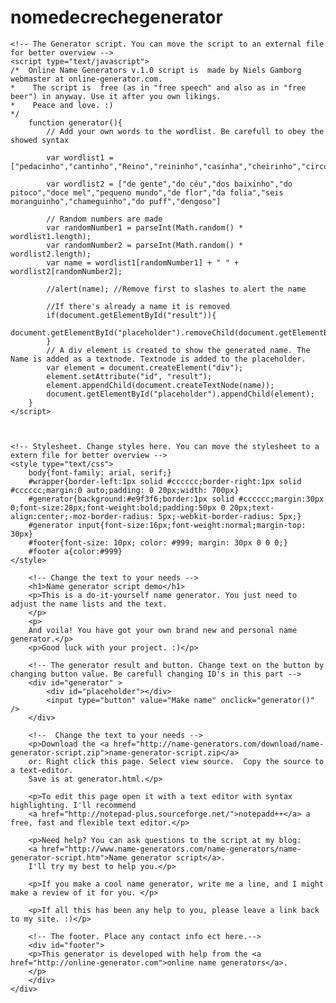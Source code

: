 # nomedecrechegenerator
<!DOCTYPE html PUBLIC "-//W3C//DTD XHTML 1.1//EN" 
        "http://www.w3.org/TR/xhtml11/DTD/xhtml11.dtd">	
<html xmlns="http://www.w3.org/1999/xhtml" xml:lang="en" lang="en">
<head>
	<meta http-equiv="Content-Type" content="text/html; charset=utf-8" />
	<title>Name Generator Script Demo</title>
	<meta name="description" content="A do it yourself name generator from online-generators.com" />
	
	
	
	<!-- The Generator script. You can move the script to an external file for better overview -->
	<script type="text/javascript">	
	/*  Online Name Generators v.1.0 script is  made by Niels Gamborg webmaster at online-generator.com.  
	*    The script is  free (as in "free speech" and also as in "free beer") in anyway. Use it after you own likings.
	*    Peace and love. :)
	*/	
		function generator(){
			// Add your own words to the wordlist. Be carefull to obey the showed syntax
			
			var wordlist1 = ["pedacinho","cantinho","Reino","reininho","casinha","cheirinho","circo","pingo","moleque","molequinho","pinguinho"];
			
			var wordlist2 = ["de gente","do céu","dos baixinho","do pitoco","doce mel","pequeno mundo","de flor","da folia","seis moranguinho","chameguinho","do puff","dengoso"]
			
			// Random numbers are made 
			var randomNumber1 = parseInt(Math.random() * wordlist1.length);
			var randomNumber2 = parseInt(Math.random() * wordlist2.length);
			var name = wordlist1[randomNumber1] + " " + wordlist2[randomNumber2];			
			
			//alert(name); //Remove first to slashes to alert the name
			
			//If there's already a name it is removed  
			if(document.getElementById("result")){
				document.getElementById("placeholder").removeChild(document.getElementById("result"));
			}
			// A div element is created to show the generated name. The Name is added as a textnode. Textnode is added to the placeholder.
			var element = document.createElement("div");
			element.setAttribute("id", "result");
			element.appendChild(document.createTextNode(name));
			document.getElementById("placeholder").appendChild(element);
		}		
	</script>
	
	
	
	<!-- Stylesheet. Change styles here. You can move the stylesheet to a extern file for better overview -->
	<style type="text/css">
		body{font-family: arial, serif;}
		#wrapper{border-left:1px solid #cccccc;border-right:1px solid #cccccc;margin:0 auto;padding: 0 20px;width: 700px}
		#generator{background:#e9f3f6;border:1px solid #cccccc;margin:30px 0;font-size:28px;font-weight:bold;padding:50px 0 20px;text-align:center;-moz-border-radius: 5px;-webkit-border-radius: 5px;}
		#generator input{font-size:16px;font-weight:normal;margin-top: 30px}
		#footer{font-size: 10px; color: #999; margin: 30px 0 0 0;}
		#footer a{color:#999}
	</style>
	
	
</head>
<body onload="generator()">
	<div id="wrapper">
		
		<!-- Change the text to your needs -->
		<h1>Name generator script demo</h1>
		<p>This is a do-it-yourself name generator. You just need to adjust the name lists and the text.
		</p>
		<p>		
		And voila! You have got your own brand new and personal name generator.</p>
		<p>Good luck with your project. :)</p>
		
		<!-- The generator result and button. Change text on the button by changing button value. Be carefull changing ID's in this part -->
		<div id="generator" >
			<div id="placeholder"></div>
			<input type="button" value="Make name" onclick="generator()" />		
		</div>
		
		<!--  Change the text to your needs -->
		<p>Download the <a href="http://name-generators.com/download/name-generator-script.zip">name-generator-script.zip</a> 
		or: Right click this page. Select view source.  Copy the source to a text-editor.
		Save is at generator.html.</p>
		
		<p>To edit this page open it with a text editor with syntax highlighting. I'll recommend 
		<a href="http://notepad-plus.sourceforge.net/">notepadd++</a> a free, fast and flexible text editor.</p>
		
		<p>Need help? You can ask questions to the script at my blog: 
		<a href="http://www.name-generators.com/name-generators/name-generator-script.htm">Name generator script</a>. 
		I'll try my best to help you.</p>
		
		<p>If you make a cool name generator, write me a line, and I might make a review of it for you. </p> 
		
		<p>If all this has been any help to you, please leave a link back to my site. :)</p>
		
		<!-- The footer. Place any contact info ect here.-->
		<div id="footer">
		<p>This generator is developed with help from the <a href="http://online-generator.com">online name generators</a>.
		</p>
		</div>
	</div>
</body>
</html>
